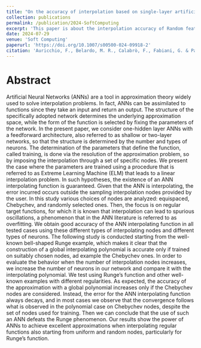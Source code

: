 ```yaml
---
title: "On the accuracy of interpolation based on single-layer artificial neural networks with a focus on defeating the Runge phenomenon"
collection: publications
permalink: /publication/2024-SoftComputing
excerpt: 'This paper is about the interpolation accuracy of Random featured Neural Networks, with particular focus on the possibility to use random grids, even for functions presenting the Runge-Phenomenon.'
date: 2024-07-29
venue: 'Soft Computing'
paperurl: 'https://doi.org/10.1007/s00500-024-09918-2'
citation: 'Auricchio, F., Belardo, M. R., Calabrò, F., Fabiani, G. & Pascaner, A. F. (2024). On the accuracy of interpolation based on single-layer artificial neural networks. Soft Computing'
---
```


Abstract
=====
Artificial Neural Networks (ANNs) are a tool in approximation theory widely used to solve interpolation problems. In fact, ANNs can be
assimilated to functions since they take an input and return an output. The structure of the specifically adopted network determines the
underlying approximation space, while the form of the function is selected by fixing the parameters of the network. In the present paper,
we consider one-hidden layer ANNs with a feedforward architecture,
also referred to as shallow or two-layer networks, so that the structure
is determined by the number and types of neurons. The determination
of the parameters that define the function, called training, is done via
the resolution of the approximation problem, so by imposing the interpolation through a set of specific nodes. We present the case where the
parameters are trained using a procedure that is referred to as Extreme
Learning Machine (ELM) that leads to a linear interpolation problem.
In such hypotheses, the existence of an ANN interpolating function is
guaranteed.
Given that the ANN is interpolating, the error incurred occurs outside
the sampling interpolation nodes provided by the user. In this study
various choices of nodes are analyzed: equispaced, Chebychev, and randomly selected ones. Then, the focus is on regular target functions, for
which it is known that interpolation can lead to spurious oscillations,
a phenomenon that in the ANN literature is referred to as overfitting. We obtain good accuracy of the ANN interpolating function in
all tested cases using these different types of interpolating nodes and
different types of neurons. The following study is conducted starting
from the well-known bell-shaped Runge example, which makes it clear
that the construction of a global interpolating polynomial is accurate
only if trained on suitably chosen nodes, ad example the Chebychev
ones. In order to evaluate the behavior when the number of interpolation nodes increases, we increase the number of neurons in our network and compare it with the interpolating polynomial. We test using
Runge’s function and other well-known examples with different regularities. As expected, the accuracy of the approximation with a global
polynomial increases only if the Chebychev nodes are considered. Instead, the error for the ANN interpolating function always decays, and
in most cases we observe that the convergence follows what is observed
in the polynomial case on Chebychev nodes, despite the set of nodes
used for training. Then we can conclude that the use of such an ANN
defeats the Runge phenomenon.
Our results show the power of ANNs to achieve excellent approximations when interpolating regular functions also starting from uniform
and random nodes, particularly for Runge’s function.
